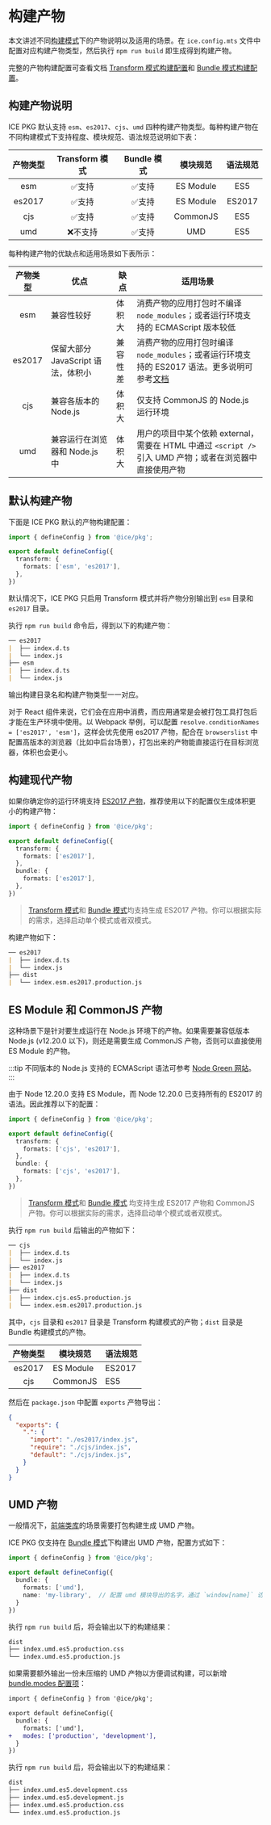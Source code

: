 # 构建产物

本文讲述不同[构建模式](./abilities#双模式构建)下的产物说明以及适用的场景。在 `ice.config.mts` 文件中配置对应构建产物类型，然后执行 `npm run build` 即生成得到构建产物。

完整的产物构建配置可查看文档 [Transform 模式构建配置](../reference/config#transform)和 [Bundle 模式构建配置](../reference/config#bundle)。


## 构建产物说明

ICE PKG 默认支持 `esm`、`es2017`、`cjs`、`umd` 四种构建产物类型。每种构建产物在不同构建模式下支持程度、模块规范、语法规范说明如下表：

| 产物类型 | Transform 模式 | Bundle 模式 | 模块规范  | 语法规范 |
| :------: | :------------: | :---------: | :-------: | :------: |
|   esm    |     ✅支持      |    ✅支持    | ES Module |   ES5    |
|  es2017  |     ✅支持      |    ✅支持    | ES Module |  ES2017  |
|   cjs    |     ✅支持      |    ✅支持    | CommonJS  |   ES5    |
|   umd    |    ❌不支持     |    ✅支持    |    UMD    |   ES5    |

每种构建产物的优缺点和适用场景如下表所示：

| 产物类型 | 优点 | 缺点 | 适用场景 |
| :-------: | ---- | ---- | --------- |
|   esm    | 兼容性较好 | 体积大 | 消费产物的应用打包时不编译 `node_modules`；或者运行环境支持的 ECMAScript 版本较低 |
| es2017 | 保留大部分 JavaScript 语法，体积小 | 兼容性差 | 消费产物的应用打包时编译 `node_modules`；或者运行环境支持的 ES2017 语法。更多说明可参考[文档](./abilities#es2017-产物) |
| cjs | 兼容各版本的 Node.js | 体积大 | 仅支持 CommonJS 的 Node.js 运行环境 |
| umd | 兼容运行在浏览器和 Node.js 中 | 体积大 | 用户的项目中某个依赖 external，需要在 HTML 中通过 `<script />` 引入 UMD 产物；或者在浏览器中直接使用产物 |

## 默认构建产物

下面是 ICE PKG 默认的产物构建配置：

```ts title="ice.config.mts"
import { defineConfig } from '@ice/pkg';

export default defineConfig({
  transform: {
    formats: ['esm', 'es2017'],
  },
})
```

默认情况下，ICE PKG 只启用 Transform 模式并将产物分别输出到 `esm` 目录和 `es2017` 目录。

执行 `npm run build` 命令后，得到以下的构建产物：
```md
── es2017
|  ├── index.d.ts
|  └── index.js
├── esm
|  ├── index.d.ts
|  └── index.js
```

输出构建目录名和构建产物类型一一对应。

对于 React 组件来说，它们会在应用中消费，而应用通常是会被打包工具打包后才能在生产环境中使用。以 Webpack 举例，可以配置 `resolve.conditionNames = ['es2017', 'esm']`，这样会优先使用 es2017 产物，配合在 `browserslist` 中配置高版本的浏览器（比如中后台场景），打包出来的产物能直接运行在目标浏览器，体积也会更小。

## 构建现代产物

如果你确定你的运行环境支持 [ES2017 产物](./abilities#es2017-产物)，推荐使用以下的配置仅生成体积更小的构建产物：

```ts title="ice.config.mts"
import { defineConfig } from '@ice/pkg';

export default defineConfig({
  transform: {
    formats: ['es2017'],
  },
  bundle: {
    formats: ['es2017'],
  },
})
```
> [Transform 模式](./abilities#transform-模式)和 [Bundle 模式](./abilities#bundle-模式)均支持生成 ES2017 产物。你可以根据实际的需求，选择启动单个模式或者双模式。

构建产物如下：

```md
── es2017
|  ├── index.d.ts
|  └── index.js
├── dist
|  └── index.esm.es2017.production.js
```

## ES Module 和 CommonJS 产物

这种场景下是针对要生成运行在 Node.js 环境下的产物。如果需要兼容低版本 Node.js (v12.20.0 以下)，则还是需要生成 CommonJS 产物，否则可以直接使用 ES Module 的产物。

:::tip
不同版本的 Node.js 支持的 ECMAScript 语法可参考 [Node Green 网站](https://node.green/)。
:::

由于 Node 12.20.0 支持 ES Module，而 Node 12.20.0 已支持所有的 ES2017 的语法。因此推荐以下的配置：

```ts title="ice.config.mts"
import { defineConfig } from '@ice/pkg';

export default defineConfig({
  transform: {
    formats: ['cjs', 'es2017'],
  },
  bundle: {
    formats: ['cjs', 'es2017'],
  },
})
```
> [Transform 模式](./abilities#transform-模式)和 [Bundle 模式](./abilities#bundle-模式) 均支持生成 ES2017 产物和 CommonJS 产物。你可以根据实际的需求，选择启动单个模式或者双模式。

执行 `npm run build` 后输出的产物如下：

```md
── cjs
|  ├── index.d.ts
|  └── index.js
├── es2017
|  ├── index.d.ts
|  └── index.js
├── dist
|  ├── index.cjs.es5.production.js
|  └── index.esm.es2017.production.js
```

其中，`cjs` 目录和 `es2017` 目录是 Transform 构建模式的产物；`dist` 目录是 Bundle 构建模式的产物。

| 产物类型 | 模块规范 | 语法规范 |
| :-------: | ---- | ---- |
|   es2017    | ES Module  | ES2017 |
| cjs | CommonJS | ES5 |

然后在 `package.json` 中配置 `exports` 产物导出：

```json
{
  "exports": {
    ".": {
      "import": "./es2017/index.js",
      "require": "./cjs/index.js",
      "default": "./cjs/index.js",
    }
  }
}
```

## UMD 产物

一般情况下，[前端类库](./scenarios#前端类库)的场景需要打包构建生成 UMD 产物。

ICE PKG 仅支持在 [Bundle 模式](./abilities#bundle-模式)下构建出 UMD 产物，配置方式如下：

```ts title="ice.config.mts"
import { defineConfig } from '@ice/pkg';

export default defineConfig({
  bundle: {
    formats: ['umd'],
    name: 'my-library',  // 配置 umd 模块导出的名字，通过 `window[name]` 访问
  }
})
```

执行 `npm run build` 后，将会输出以下的构建结果：

```md
dist
├── index.umd.es5.production.css
└── index.umd.es5.production.js
```

如果需要额外输出一份未压缩的 UMD 产物以方便调试构建，可以新增 [bundle.modes 配置项](config#modes)：

```diff title="ice.config.mts"
import { defineConfig } from '@ice/pkg';

export default defineConfig({
  bundle: {
    formats: ['umd'],
+   modes: ['production', 'development'],
  }
})
```

执行 `npm run build` 后，将会输出以下的构建结果：

```md
dist
├── index.umd.es5.development.css
├── index.umd.es5.development.js
├── index.umd.es5.production.css
└── index.umd.es5.production.js
```
